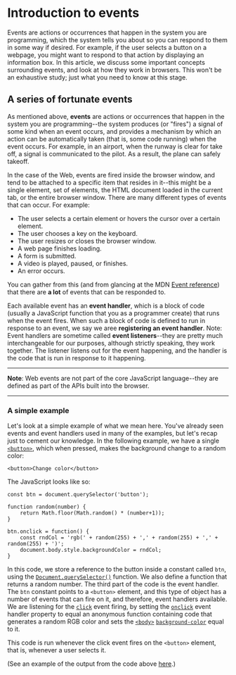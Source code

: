 # Introduction to events

Events are actions or occurrences that happen in the system you are programming, which the system tells you about so you can respond to them in some way if desired. For example, if the user selects a button on a webpage, you might want to respond to that action by displaying an information box. In this article, we discuss some important concepts surrounding events, and look at how they work in browsers. This won't be an exhaustive study; just what you need to know at this stage.

## A series of fortunate events

As mentioned above, **events** are actions or occurrences that happen in the system you are programming--the system produces (or "fires") a signal of some kind when an event occurs, and provides a mechanism by which an action can be automatically taken (that is, some code running) when the event occurs. For example, in an airport, when the runway is clear for take off, a signal is communicated to the pilot. As a result, the plane can safely takeoff.

In the case of the Web, events are fired inside the browser window, and tend to be attached to a specific item that resides in it--this might be a single element, set of elements, the HTML document loaded in the current tab, or the entire browser window. There are many different types of events that can occur. For example:

* The user selects a certain element or hovers the cursor over a certain element.
* The user chooses a key on the keyboard.
* The user resizes or closes the browser window.
* A web page finishes loading.
* A form is submitted.
* A video is played, paused, or finishes.
* An error occurs.

You can gather from this (and from glancing at the MDN [Event reference](https://developer.mozilla.org/en-US/docs/Web/Events)) that there are **a lot** of events that can be responded to.

Each available event has an **event handler**, which is a block of code (usually a JavaScript function that you as a programmer create) that runs when the event fires. When such a block of code is defined to run in response to an event, we say we aree **registering an event handler**. Note: Event handlers are sometime called **event listeners**--they are pretty much interchangeable for our purposes, although strictly speaking, they work together. The listener listens out for the event happening, and the handler is the code that is run in response to it happening.

<hr>

**Note**: Web events are not part of the core JavaScript language--they are defined as part of the APIs built into the browser.

<hr>

### A simple example

Let's look at a simple example of what we mean here. You've already seen events and event handlers used in many of the examples, but let's recap just to cement our knowledge. In the following example, we have a single [`<button>`](https://developer.mozilla.org/en-US/docs/Web/HTML/Element/button), which when pressed, makes the background change to a random color:
```
<button>Change color</button>
```
The JavaScript looks like so:
```
const btn = document.querySelector('button');

function random(number) {
    return Math.floor(Math.random() * (number+1));
}

btn.onclick = function() {
    const rndCol = 'rgb(' + random(255) + ',' + random(255) + ',' + random(255) + ')';
    document.body.style.backgroundColor = rndCol;
}
```
In this code, we store a reference to the button inside a constant called `btn`, using the [`Document.querySelector()`](https://developer.mozilla.org/en-US/docs/Web/API/Document/querySelector) function. We also define a function that returns a random number. The third part of the code is the event handler. The `btn` constant points to a `<button>` element, and this type of object has a number of events that can fire on it, and therefore, event handlers available. We are listening for the [`click`](https://developer.mozilla.org/en-US/docs/Web/API/Element/click_event) event firing, by setting the [`onclick`](https://developer.mozilla.org/en-US/docs/Web/API/GlobalEventHandlers/onclick) event handler property to equal an anonymous function containing code that generates a random RGB color and sets the [`<body>`](https://developer.mozilla.org/en-US/docs/Web/HTML/Element/body) [`background-color`](https://developer.mozilla.org/en-US/docs/Web/CSS/background-color) equal to it.

This code is run whenever the click event fires on the `<button>` element, that is, whenever a user selects it.

(See an example of the output from the code above [here]().)